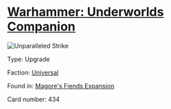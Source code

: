 # [Warhammer: Underworlds Companion](https://guidokessels.github.io/wh-underworlds)

  

![Unparalleled Strike](https://warhammerunderworlds.com/wp-content/uploads/sites/6/2018/03/434_ENG.png)



Type: Upgrade

Faction: [Universal](https://guidokessels.github.io/wh-underworlds/factions/universal)

Found in: [Magore's Fiends Expansion](https://guidokessels.github.io/wh-underworlds/locations/magores-fiends-expansion)

Card number: 434
